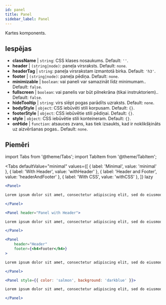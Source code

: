 ```yaml
---
id: panel 
title: Panel
sidebar_label: Panel
---
```


Kartes komponents.

## Iespējas

* __className__ | `string`: CSS klases nosaukums. Default: `''`.
* __header__ | `(string|node)`: paneļa virsraksts. Default: `none`.
* __headerTag__ | `string`: paneļa virsrakstam izmantotā birka. Default: `'h3'`.
* __footer__ | `(string|node)`: paneļa pēdiņa. Default: `none`.
* __minimizable__ | `boolean`: vai paneli var samazināt līdz minimumam.. Default: `false`.
* __fullscreen__ | `boolean`: vai panelis var būt pilnekrāna (tikai instruktoriem).. Default: `false`.
* __hideTooltip__ | `string`: virs slēpt pogas parādīts uzraksts. Default: `none`.
* __bodyStyle__ | `object`: CSS iebūvēti stili korpusam. Default: `{}`.
* __footerStyle__ | `object`: CSS iebūvētie stili pēdiņai. Default: `{}`.
* __style__ | `object`: CSS iebūvētie stili konteineram. Default: `{}`.
* __onHide__ | `function`: atsauces zvans, kas tiek izsaukts, kad ir noklikšķināts uz aizvēršanas pogas.. Default: `none`.


## Piemēri

import Tabs from '@theme/Tabs';
import TabItem from '@theme/TabItem';

<Tabs
    defaultValue="minimal"
    values={[
        { label: 'Minimal', value: 'minimal' },
        { label: 'With Header', value: 'withHeader' },
        { label: 'Header and Footer', value: 'headerAndFooter' },
        { label: 'With CSS', value: 'withCSS' },
    ]}
    lazy
>

<TabItem value="minimal">

```jsx live
<Panel>

Lorem ipsum dolor sit amet, consectetur adipiscing elit, sed do eiusmod tempor incididunt ut labore et dolore magna aliqua. Ut enim ad minim veniam, quis nostrud exercitation ullamco laboris nisi ut aliquip ex ea commodo consequat. Duis aute irure dolor in reprehenderit in voluptate velit esse cillum dolore eu fugiat nulla pariatur. Excepteur sint occaecat cupidatat non proident, sunt in culpa qui officia deserunt mollit anim id est laborum.

</Panel>
```

</TabItem>

<TabItem value="withHeader">

```jsx live
<Panel header="Panel with Header">

Lorem ipsum dolor sit amet, consectetur adipiscing elit, sed do eiusmod tempor incididunt ut labore et dolore magna aliqua. Ut enim ad minim veniam, quis nostrud exercitation ullamco laboris nisi ut aliquip ex ea commodo consequat. Duis aute irure dolor in reprehenderit in voluptate velit esse cillum dolore eu fugiat nulla pariatur. Excepteur sint occaecat cupidatat non proident, sunt in culpa qui officia deserunt mollit anim id est laborum.

</Panel>
```

</TabItem>

<TabItem value="headerAndFooter">

```jsx live
<Panel 
    header="Header" 
    footer={<h4>Footer</h4>}
>

Lorem ipsum dolor sit amet, consectetur adipiscing elit, sed do eiusmod tempor incididunt ut labore et dolore magna aliqua. Ut enim ad minim veniam, quis nostrud exercitation ullamco laboris nisi ut aliquip ex ea commodo consequat. Duis aute irure dolor in reprehenderit in voluptate velit esse cillum dolore eu fugiat nulla pariatur. Excepteur sint occaecat cupidatat non proident, sunt in culpa qui officia deserunt mollit anim id est laborum.

</Panel>
```

</TabItem>

<TabItem value="withCSS">

```jsx live
<Panel style={{ color: 'salmon', background: 'darkblue' }}>

Lorem ipsum dolor sit amet, consectetur adipiscing elit, sed do eiusmod tempor incididunt ut labore et dolore magna aliqua. Ut enim ad minim veniam, quis nostrud exercitation ullamco laboris nisi ut aliquip ex ea commodo consequat. Duis aute irure dolor in reprehenderit in voluptate velit esse cillum dolore eu fugiat nulla pariatur. Excepteur sint occaecat cupidatat non proident, sunt in culpa qui officia deserunt mollit anim id est laborum.

</Panel>
```

</TabItem>

</Tabs>
